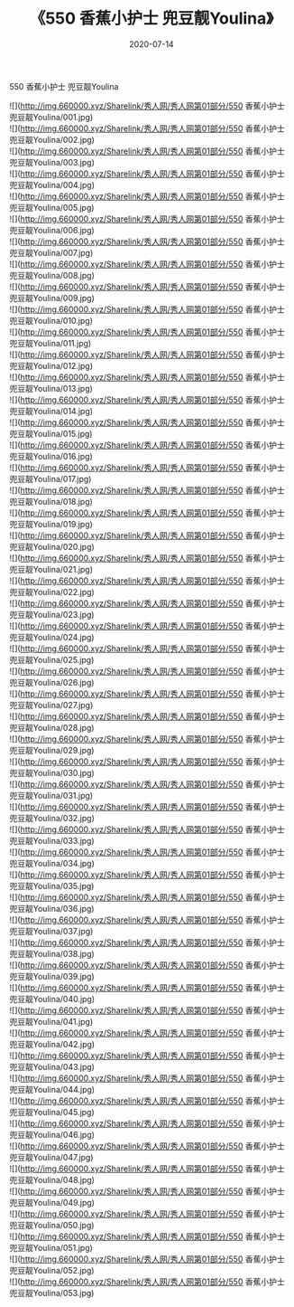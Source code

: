 ﻿---
layout: post
title:  《550 香蕉小护士 兜豆靓Youlina》
date:   2020-07-14
img: http://img.660000.xyz/Sharelink/秀人网/秀人网第01部分/550 香蕉小护士 兜豆靓Youlina/000.jpg
categories: [美女, 清纯, 唯美]
---

550 香蕉小护士 兜豆靓Youlina

  ![](http://img.660000.xyz/Sharelink/秀人网/秀人网第01部分/550 香蕉小护士 兜豆靓Youlina/001.jpg) <br> ![](http://img.660000.xyz/Sharelink/秀人网/秀人网第01部分/550 香蕉小护士 兜豆靓Youlina/002.jpg) <br> ![](http://img.660000.xyz/Sharelink/秀人网/秀人网第01部分/550 香蕉小护士 兜豆靓Youlina/003.jpg) <br> ![](http://img.660000.xyz/Sharelink/秀人网/秀人网第01部分/550 香蕉小护士 兜豆靓Youlina/004.jpg) <br> ![](http://img.660000.xyz/Sharelink/秀人网/秀人网第01部分/550 香蕉小护士 兜豆靓Youlina/005.jpg) <br> ![](http://img.660000.xyz/Sharelink/秀人网/秀人网第01部分/550 香蕉小护士 兜豆靓Youlina/006.jpg) <br> ![](http://img.660000.xyz/Sharelink/秀人网/秀人网第01部分/550 香蕉小护士 兜豆靓Youlina/007.jpg) <br> ![](http://img.660000.xyz/Sharelink/秀人网/秀人网第01部分/550 香蕉小护士 兜豆靓Youlina/008.jpg) <br> ![](http://img.660000.xyz/Sharelink/秀人网/秀人网第01部分/550 香蕉小护士 兜豆靓Youlina/009.jpg) <br> ![](http://img.660000.xyz/Sharelink/秀人网/秀人网第01部分/550 香蕉小护士 兜豆靓Youlina/010.jpg) <br> ![](http://img.660000.xyz/Sharelink/秀人网/秀人网第01部分/550 香蕉小护士 兜豆靓Youlina/011.jpg) <br> ![](http://img.660000.xyz/Sharelink/秀人网/秀人网第01部分/550 香蕉小护士 兜豆靓Youlina/012.jpg) <br> ![](http://img.660000.xyz/Sharelink/秀人网/秀人网第01部分/550 香蕉小护士 兜豆靓Youlina/013.jpg) <br> ![](http://img.660000.xyz/Sharelink/秀人网/秀人网第01部分/550 香蕉小护士 兜豆靓Youlina/014.jpg) <br> ![](http://img.660000.xyz/Sharelink/秀人网/秀人网第01部分/550 香蕉小护士 兜豆靓Youlina/015.jpg) <br> ![](http://img.660000.xyz/Sharelink/秀人网/秀人网第01部分/550 香蕉小护士 兜豆靓Youlina/016.jpg) <br> ![](http://img.660000.xyz/Sharelink/秀人网/秀人网第01部分/550 香蕉小护士 兜豆靓Youlina/017.jpg) <br> ![](http://img.660000.xyz/Sharelink/秀人网/秀人网第01部分/550 香蕉小护士 兜豆靓Youlina/018.jpg) <br> ![](http://img.660000.xyz/Sharelink/秀人网/秀人网第01部分/550 香蕉小护士 兜豆靓Youlina/019.jpg) <br> ![](http://img.660000.xyz/Sharelink/秀人网/秀人网第01部分/550 香蕉小护士 兜豆靓Youlina/020.jpg) <br> ![](http://img.660000.xyz/Sharelink/秀人网/秀人网第01部分/550 香蕉小护士 兜豆靓Youlina/021.jpg) <br> ![](http://img.660000.xyz/Sharelink/秀人网/秀人网第01部分/550 香蕉小护士 兜豆靓Youlina/022.jpg) <br> ![](http://img.660000.xyz/Sharelink/秀人网/秀人网第01部分/550 香蕉小护士 兜豆靓Youlina/023.jpg) <br> ![](http://img.660000.xyz/Sharelink/秀人网/秀人网第01部分/550 香蕉小护士 兜豆靓Youlina/024.jpg) <br> ![](http://img.660000.xyz/Sharelink/秀人网/秀人网第01部分/550 香蕉小护士 兜豆靓Youlina/025.jpg) <br> ![](http://img.660000.xyz/Sharelink/秀人网/秀人网第01部分/550 香蕉小护士 兜豆靓Youlina/026.jpg) <br> ![](http://img.660000.xyz/Sharelink/秀人网/秀人网第01部分/550 香蕉小护士 兜豆靓Youlina/027.jpg) <br> ![](http://img.660000.xyz/Sharelink/秀人网/秀人网第01部分/550 香蕉小护士 兜豆靓Youlina/028.jpg) <br> ![](http://img.660000.xyz/Sharelink/秀人网/秀人网第01部分/550 香蕉小护士 兜豆靓Youlina/029.jpg) <br> ![](http://img.660000.xyz/Sharelink/秀人网/秀人网第01部分/550 香蕉小护士 兜豆靓Youlina/030.jpg) <br> ![](http://img.660000.xyz/Sharelink/秀人网/秀人网第01部分/550 香蕉小护士 兜豆靓Youlina/031.jpg) <br> ![](http://img.660000.xyz/Sharelink/秀人网/秀人网第01部分/550 香蕉小护士 兜豆靓Youlina/032.jpg) <br> ![](http://img.660000.xyz/Sharelink/秀人网/秀人网第01部分/550 香蕉小护士 兜豆靓Youlina/033.jpg) <br> ![](http://img.660000.xyz/Sharelink/秀人网/秀人网第01部分/550 香蕉小护士 兜豆靓Youlina/034.jpg) <br> ![](http://img.660000.xyz/Sharelink/秀人网/秀人网第01部分/550 香蕉小护士 兜豆靓Youlina/035.jpg) <br> ![](http://img.660000.xyz/Sharelink/秀人网/秀人网第01部分/550 香蕉小护士 兜豆靓Youlina/036.jpg) <br> ![](http://img.660000.xyz/Sharelink/秀人网/秀人网第01部分/550 香蕉小护士 兜豆靓Youlina/037.jpg) <br> ![](http://img.660000.xyz/Sharelink/秀人网/秀人网第01部分/550 香蕉小护士 兜豆靓Youlina/038.jpg) <br> ![](http://img.660000.xyz/Sharelink/秀人网/秀人网第01部分/550 香蕉小护士 兜豆靓Youlina/039.jpg) <br> ![](http://img.660000.xyz/Sharelink/秀人网/秀人网第01部分/550 香蕉小护士 兜豆靓Youlina/040.jpg) <br> ![](http://img.660000.xyz/Sharelink/秀人网/秀人网第01部分/550 香蕉小护士 兜豆靓Youlina/041.jpg) <br> ![](http://img.660000.xyz/Sharelink/秀人网/秀人网第01部分/550 香蕉小护士 兜豆靓Youlina/042.jpg) <br> ![](http://img.660000.xyz/Sharelink/秀人网/秀人网第01部分/550 香蕉小护士 兜豆靓Youlina/043.jpg) <br> ![](http://img.660000.xyz/Sharelink/秀人网/秀人网第01部分/550 香蕉小护士 兜豆靓Youlina/044.jpg) <br> ![](http://img.660000.xyz/Sharelink/秀人网/秀人网第01部分/550 香蕉小护士 兜豆靓Youlina/045.jpg) <br> ![](http://img.660000.xyz/Sharelink/秀人网/秀人网第01部分/550 香蕉小护士 兜豆靓Youlina/046.jpg) <br> ![](http://img.660000.xyz/Sharelink/秀人网/秀人网第01部分/550 香蕉小护士 兜豆靓Youlina/047.jpg) <br> ![](http://img.660000.xyz/Sharelink/秀人网/秀人网第01部分/550 香蕉小护士 兜豆靓Youlina/048.jpg) <br> ![](http://img.660000.xyz/Sharelink/秀人网/秀人网第01部分/550 香蕉小护士 兜豆靓Youlina/049.jpg) <br> ![](http://img.660000.xyz/Sharelink/秀人网/秀人网第01部分/550 香蕉小护士 兜豆靓Youlina/050.jpg) <br> ![](http://img.660000.xyz/Sharelink/秀人网/秀人网第01部分/550 香蕉小护士 兜豆靓Youlina/051.jpg) <br> ![](http://img.660000.xyz/Sharelink/秀人网/秀人网第01部分/550 香蕉小护士 兜豆靓Youlina/052.jpg) <br> ![](http://img.660000.xyz/Sharelink/秀人网/秀人网第01部分/550 香蕉小护士 兜豆靓Youlina/053.jpg) <br>